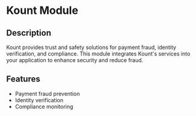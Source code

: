 # Kount Module

## Description
Kount provides trust and safety solutions for payment fraud, identity verification, and compliance. This module integrates Kount's services into your application to enhance security and reduce fraud.

## Features
- Payment fraud prevention
- Identity verification
- Compliance monitoring


